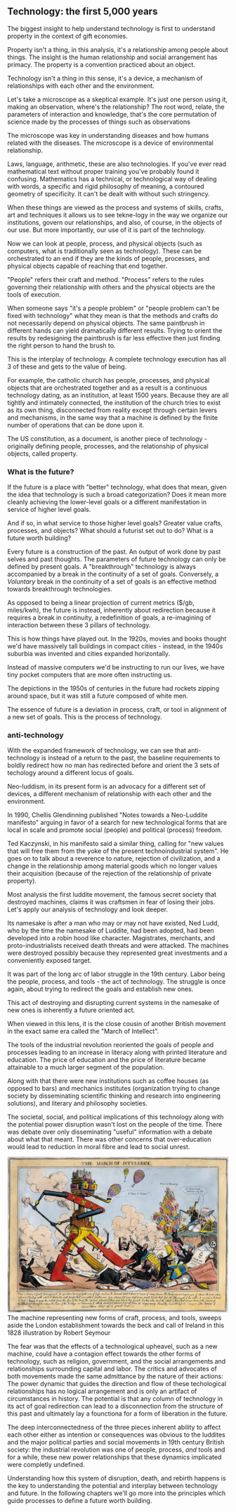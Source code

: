 ## Technology: the first 5,000 years

The biggest insight to help understand technology is first to understand property in the context of gift economies.

Property isn't a thing, in this analysis, it's a relationship among people about things. The insight is the human relationship and social arrangement has primacy. The property is a convention practiced about an object.

Technology isn't a thing in this sense, it's a device, a mechanism of relationships with each other and the environment.

Let's take a microscope as a skeptical example. It's just one person using it, making an observation, where's the relationship? The root word, relate, the parameters of interaction and knowledge, that's the core permutation of science made by the processes of things such as observations 

The microscope was key in understanding diseases and how humans related with the diseases. The microscope is a device of environmental relationship.

Laws, language, arithmetic, these are also technologies. If you've ever read mathematical text without proper training you've probably found it confusing. Mathematics has a technical, or technological way of dealing with words, a specific and rigid philosophy of meaning, a contoured geometry of specificity. It can't be dealt with without such stringency.

When these things are viewed as the process and systems of skills, crafts, art and techniques it allows us to see tekne-logy in the way we organize our institutions, govern our relationships, and also, of course, in the objects of our use.  But more importantly, our use of it is part of the technology.

Now we can look at people, process, and physical objects (such as computers, what is traditionally seen as technology). These can be orchestrated to an end if they are the kinds of people, processes, and physical objects capable of reaching that end together.

"People" refers their craft and method. "Process" refers to the rules governing their relationship with others and the physical objects are the tools of execution.

When someone says "it's a people problem" or "people problem can't be fixed with technology" what they mean is that the methods and crafts do not necessarily depend on physical objects.  The same paintbrush in different hands can yield dramatically different results.  Trying to orient the results by redesigning the paintbrush is far less effective then just finding the right person to hand the brush to.

This is the interplay of technology.  A complete technology execution has all 3 of these and gets to the value of being.

For example, the catholic church has people, processes, and physical objects that are orchestrated together and as a result is a continuous technology dating, as an institution, at least 1500 years. Because they are all tightly and intimately connected, the institution of the church tries to exist as its own thing, disconnected from reality except through certain levers and mechanisms, in the same way that a machine is defined by the finite number of operations that can be done upon it.

The US constitution, as a document, is another piece of technology - originally defining people, processes, and the relationship of physical objects, called property.

### What is the future?

If the future is a place with "better" technology, what does that mean, given the idea that technology is such a broad categorization? Does it mean more cleanly achieving the lower-level goals or a different manifestation in service of higher level goals.

And if so, in what service to those higher level goals? Greater value crafts, processes, and objects? What should a futurist set out to do? What is a future worth building?

Every future is a construction of the past. An output of work done by past selves and past thoughts. The parameters of future technology can only be defined by present goals. A "breakthrough" technology is always accompanied by a break in the continuity of a set of goals.  Conversely, a *Voluntary* break in the continuity of a set of goals is an effective method towards breakthrough technologies.

As opposed to being a linear projection of current metrics ($/gb, miles/kwh), the future is instead, inherently about redirection because it requires a break in continuity, a redefinition of goals, a re-imagining of interaction between these 3 pillars of technology.

This is how things have played out. In the 1920s, movies and books thought we'd have massively tall buildings in compact cities - instead, in the 1940s suburbia was invented and cities expanded horizontally.

Instead of massive computers we'd be instructing to run our lives, we have tiny pocket computers that are more often instructing us.

The depictions in the 1950s of centuries in the future had rockets zipping around space, but it was still a future composed of white men.

The essence of future is a deviation in process, craft, or tool in alignment of a new set of goals. This is the process of technology.

### anti-technology

With the expanded framework of technology, we can see that anti-technology is instead of a return to the past, the baseline requirements to boldly redirect how no man has redirected before and orient the 3 sets of techology around a different locus of goals.

Neo-luddism, in its present form is an advocacy for a different set of devices, a different mechanism of relationship with each other and the environment.

In 1990, Chellis Glendinning published "Notes towards a Neo-Luddite manifesto" arguing in favor of a search for new technological forms that are local in scale and promote social (people) and political (process) freedom.

Ted Kaczynski, in his manifesto said a similar thing, calling for "new values that will free them from the yoke of the present technoindustrial system". He goes on to talk about a reverence to nature, rejection of civilization, and a change in the relationship among material goods which no longer values their acquisition (because of the rejection of the relationship of private property).

Most analysis the first luddite movement, the famous secret society that destroyed machines, claims it was craftsmen in fear of losing their jobs. Let's apply our analysis of technology and look deeper.

Its namesake is after a man who may or may not have existed, Ned Ludd, who by the time the namesake of Luddite, had been adopted, had been developed into a robin hood like character.  Magistrates, merchants, and proto-industrialists received death threats and were attacked. The machines were destroyed possibly because they represented great investments and a conveniently exposed target.

It was part of the long arc of labor struggle in the 19th century.  Labor being the people, process, and tools - the act of technology. The struggle is once again, about trying to redirect the goals and establish new ones.

This act of destroying and disrupting current systems in the namesake of new ones is inherently a future oriented act. 

When viewed in this lens, it is the close cousin of another British movement in the exact same era called the "March of Intellect".

The tools of the industrial revolution reoriented the goals of people and processes leading to an increase in literacy along with printed literature and education. The price of education and the price of literature became attainable to a much larger segment of the population.

Along with that there were new institutions such as coffee houses (as opposed to bars) and mechanics institutes (organization trying to change society by disseminating scientific thinking and research into engineering solutions), and literary and philosophy societies.

The societal, social, and political implications of this technology along with the potential power disruption wasn't lost on the people of the time. There was debate over only disseminating "useful" information with a debate about what that meant.  There was other concerns that over-education would lead to reduction in moral fibre and lead to social unrest.

![march of intellect](/assets/march_of_intellect.jpg)
The machine representing new forms of craft, process, and tools, sweeps aside the London establishment towards the beck and call of Ireland in this 1828 illustration by Robert Seymour

The fear was that the effects of a technological upheavel, such as a new machine, could have a contagion effect towards the other forms of technology, such as religion, government, and the social arrangements and relationships surrounding capital and labor.  The critics and advocates of both movements made the same admittance by the nature of their actions: The power dynamic that guides the direction and flow of these techological relationships has no logical arrangement and is only an artifact of circumstances in history. The potential is that any column of technology in its act of goal redirection can lead to a disconnection from the structure of this past and ultimately lay a founctiona for a form of liberation in the future.

The deep interconnectedness of the three pieces inherent ability to affect each other either as intention or consequences was obvious to the luddites and the major political parties and social movements in 19th century British society: the industrial revolution was one of people, process, *and* tools and for a while, these new power relationships that these dynamics implicated were completly undefined.

Understanding how this system of disruption, death, and rebirth happens is the key to understanding the potential and interplay between technology and future. In the following chapters we'll go more into the principles which guide processes to define a future worth building.

